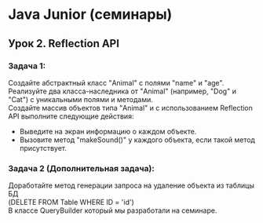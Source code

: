 # Java Junior (семинары)
## Урок 2. Reflection API

### Задача 1:
Создайте абстрактный класс "Animal" с полями "name" и "age".  
Реализуйте два класса-наследника от "Animal" (например, "Dog" и "Cat") с уникальными полями и методами.  
Создайте массив объектов типа "Animal" и с использованием Reflection API выполните следующие действия:
- Выведите на экран информацию о каждом объекте.
- Вызовите метод "makeSound()" у каждого объекта, если такой метод присутствует.

### Задача 2 (Дополнительная задача):
Доработайте метод генерации запроса на удаление объекта из таблицы БД  
(DELETE FROM Table WHERE ID = 'id')  
В классе QueryBuilder который мы разработали на семинаре.